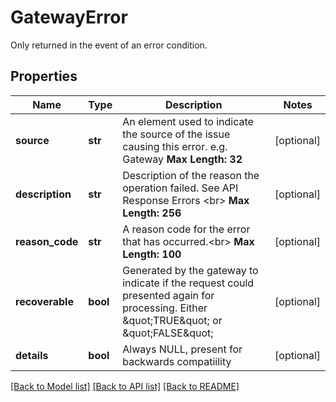 # GatewayError

Only returned in the event of an error condition.
## Properties
Name | Type | Description | Notes
------------ | ------------- | ------------- | -------------
**source** | **str** | An element used to indicate the source of the issue causing this error. e.g. Gateway __Max Length: 32__  | [optional] 
**description** | **str** | Description of the reason the operation failed. See API Response Errors &lt;br&gt; __Max Length: 256__  | [optional] 
**reason_code** | **str** | A reason code for the error that has occurred.&lt;br&gt; __Max Length: 100__  | [optional] 
**recoverable** | **bool** | Generated by the gateway to indicate if the request could presented again for processing. Either \&quot;TRUE\&quot; or \&quot;FALSE\&quot;  | [optional] 
**details** | **bool** | Always NULL, present for backwards compatiility  | [optional] 

[[Back to Model list]](../README.md#documentation-for-models) [[Back to API list]](../README.md#documentation-for-api-endpoints) [[Back to README]](../README.md)


